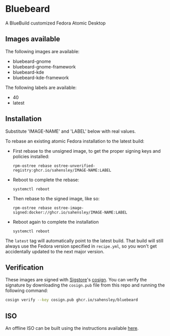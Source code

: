 # Bluebeard

A BlueBuild customized Fedora Atomic Desktop

## Images available

The following images are available:

- bluebeard-gnome
- bluebeard-gnome-framework
- bluebeard-kde
- bluebeard-kde-framework

The following labels are available:

- 40
- latest

## Installation

Substitute 'IMAGE-NAME' and 'LABEL' below with real values. 

To rebase an existing atomic Fedora installation to the latest build:

- First rebase to the unsigned image, to get the proper signing keys and
  policies installed:
  ```
  rpm-ostree rebase ostree-unverified-registry:ghcr.io/sahensley/IMAGE-NAME:LABEL
  ```
- Reboot to complete the rebase:
  ```
  systemctl reboot
  ```
- Then rebase to the signed image, like so:
  ```
  rpm-ostree rebase ostree-image-signed:docker://ghcr.io/sahensley/IMAGE-NAME:LABEL
  ```
- Reboot again to complete the installation
  ```
  systemctl reboot
  ```

The `latest` tag will automatically point to the latest build. That build will
still always use the Fedora version specified in `recipe.yml`, so you won't get
accidentally updated to the next major version.

## Verification

These images are signed with [Sigstore](https://www.sigstore.dev/)'s
[cosign](https://github.com/sigstore/cosign). You can verify the signature by
downloading the `cosign.pub` file from this repo and running the following
command:

```bash
cosign verify --key cosign.pub ghcr.io/sahensley/bluebeard
```

## ISO

An offline ISO can be built using the instructions available
[here](https://blue-build.org/learn/universal-blue/#fresh-install-from-an-iso).
